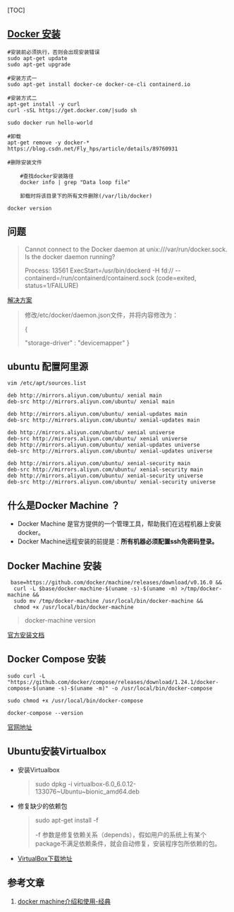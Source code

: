 [TOC]

## [Docker 安装](https://docs.docker.com/install/linux/docker-ce/ubuntu/)

```
#安装前必须执行，否则会出现安装错误
sudo apt-get update
sudo apt-get upgrade

#安装方式一
sudo apt-get install docker-ce docker-ce-cli containerd.io

#安装方式二
apt-get install -y curl
curl -sSL https://get.docker.com/|sudo sh

sudo docker run hello-world

#卸载
apt-get remove -y docker-*
https://blog.csdn.net/Fly_hps/article/details/89760931

#删除安装文件

	#查找docker安装路径
	docker info | grep "Data loop file"

	卸载时将该目录下的所有文件删除(/var/lib/docker)

docker version
```



## 问题

> Cannot connect to the Docker daemon at unix:///var/run/docker.sock. Is the docker daemon running?
>
> Process: 13561 ExecStart=/usr/bin/dockerd -H fd:// --containerd=/run/containerd/containerd.sock (code=exited, status=1/FAILURE)

[解决方案](http://www.docker.org.cn/thread/72.html)

> 修改/etc/docker/daemon.json文件，并将内容修改为：
>
> {                      
>
>    "storage-driver" : "devicemapper"
> }





## ubuntu 配置阿里源

```text
vim /etc/apt/sources.list

deb http://mirrors.aliyun.com/ubuntu/ xenial main
deb-src http://mirrors.aliyun.com/ubuntu/ xenial main

deb http://mirrors.aliyun.com/ubuntu/ xenial-updates main
deb-src http://mirrors.aliyun.com/ubuntu/ xenial-updates main

deb http://mirrors.aliyun.com/ubuntu/ xenial universe
deb-src http://mirrors.aliyun.com/ubuntu/ xenial universe
deb http://mirrors.aliyun.com/ubuntu/ xenial-updates universe
deb-src http://mirrors.aliyun.com/ubuntu/ xenial-updates universe

deb http://mirrors.aliyun.com/ubuntu/ xenial-security main
deb-src http://mirrors.aliyun.com/ubuntu/ xenial-security main
deb http://mirrors.aliyun.com/ubuntu/ xenial-security universe
deb-src http://mirrors.aliyun.com/ubuntu/ xenial-security universe
```

## 什么是Docker Machine ？

- Docker Machine 是官方提供的一个管理工具，帮助我们在远程机器上安装docker。
- Docker Machine远程安装的前提是：**所有机器必须配置ssh免密码登录。**



## Docker Machine 安装

```
 base=https://github.com/docker/machine/releases/download/v0.16.0 &&
  curl -L $base/docker-machine-$(uname -s)-$(uname -m) >/tmp/docker-machine &&
  sudo mv /tmp/docker-machine /usr/local/bin/docker-machine &&
  chmod +x /usr/local/bin/docker-machine
```

>  docker-machine version

[官方安装文档](https://docs.docker.com/machine/install-machine/)

## Docker Compose 安装

```
sudo curl -L "https://github.com/docker/compose/releases/download/1.24.1/docker-compose-$(uname -s)-$(uname -m)" -o /usr/local/bin/docker-compose
```

```
sudo chmod +x /usr/local/bin/docker-compose
```

```
docker-compose --version
```



[官网地址](https://docs.docker.com/compose/install/)

## Ubuntu安装Virtualbox 

- 安装Virtualbox

  > sudo dpkg -i virtualbox-6.0_6.0.12-133076~Ubuntu~bionic_amd64.deb 

- 修复缺少的依赖包

  > sudo apt-get install -f
  >
  > -f 参数是修复依赖关系（depends），假如用户的系统上有某个package不满足依赖条件，就会自动修复，安装程序包所依赖的包。

- [VirtualBox下载地址](https://www.virtualbox.org/wiki/Linux_Downloads)



## 参考文章

1. [docker machine介绍和使用-经典](https://www.jianshu.com/p/cc3bb8797d3b)


